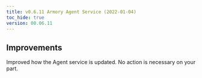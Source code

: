 ```yaml
---
title: v0.6.11 Armory Agent Service (2022-01-04)
toc_hide: true
version: 00.06.11
---
```


## Improvements

Improved how the Agent service is updated. No action is necessary on your part.
